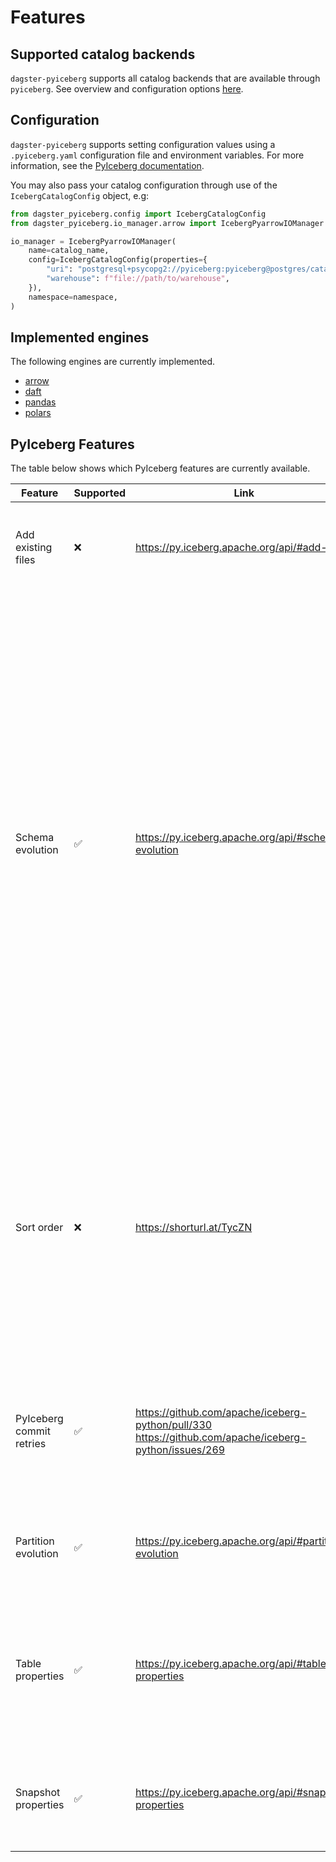 # Features

## Supported catalog backends

`dagster-pyiceberg` supports all catalog backends that are available through `pyiceberg`. See overview and configuration options [here](https://py.iceberg.apache.org/configuration/#catalogs).

## Configuration

`dagster-pyiceberg` supports setting configuration values using a `.pyiceberg.yaml` configuration file and environment variables. For more information, see the [PyIceberg documentation](https://py.iceberg.apache.org/configuration/#setting-configuration-values).

You may also pass your catalog configuration through use of the `IcebergCatalogConfig` object, e.g:

```python
from dagster_pyiceberg.config import IcebergCatalogConfig
from dagster_pyiceberg.io_manager.arrow import IcebergPyarrowIOManager

io_manager = IcebergPyarrowIOManager(
    name=catalog_name,
    config=IcebergCatalogConfig(properties={
        "uri": "postgresql+psycopg2://pyiceberg:pyiceberg@postgres/catalog",
        "warehouse": f"file://path/to/warehouse",
    }),
    namespace=namespace,
)
```

## Implemented engines

The following engines are currently implemented.

- [arrow](https://arrow.apache.org/docs/python/index.html)
- [daft](https://www.getdaft.io/)
- [pandas](https://pandas.pydata.org/)
- [polars](https://pola.rs/)

## PyIceberg Features

The table below shows which PyIceberg features are currently available.

| Feature | Supported | Link | Comment |
|---|---|---|---|
| Add existing files | ❌ | https://py.iceberg.apache.org/api/#add-files | Useful for existing partitions that users don't want to re-materialize/re-compute. |
| Schema evolution | ✅ | https://py.iceberg.apache.org/api/#schema-evolution | More complicated than e.g. delta lake since updates require diffing input table with existing Iceberg table. This is implemented by checking the schema of incoming data, dropping any columns that no longer exist in the data schema, and then using the `union_by_name()` method to merge the current schema with the table schema. Current implementation has a chance of creating a race condition when e.g. partition A tries to write to a table that has not yet processed a schema update. Should be covered by retrying when writing. |
| Sort order | ❌ | https://shorturl.at/TycZN | Currently limited support in PyIceberg. Sort ordering is supported when creating a table from an Iceberg schema (one must pass the source_id which can be inferred from a PyArrow schema but this is shaky). However, we cannot simply update a sort ordering like a partition or schema spec. |
| PyIceberg commit retries | ✅ | https://github.com/apache/iceberg-python/pull/330 https://github.com/apache/iceberg-python/issues/269 | PR to add this to PyIceberg is open. Will probably be merged for an upcoming release. Added a custom retry function using Tenacity for the time being. |
| Partition evolution | ✅ | https://py.iceberg.apache.org/api/#partition-evolution | Create, Update, Delete partitions by updating the Dagster partitions definition. |
| Table properties | ✅ | https://py.iceberg.apache.org/api/#table-properties | Added as metadata on an asset. NB: config options are not checked explicitly because users can add any key-value pair to a table. Available properties [here](https://py.iceberg.apache.org/configuration/#tables). |
| Snapshot properties | ✅ | https://py.iceberg.apache.org/api/#snapshot-properties | Useful for correlating Dagster runs to snapshots by adding tags to snapshot. Not configurable by end-user. |
